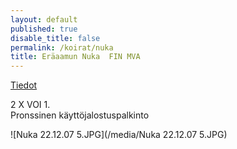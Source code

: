 ```yaml
---
layout: default
published: true
disable_title: false
permalink: /koirat/nuka
title: Eräaamun Nuka  FIN MVA
---
```


[Tiedot](http://intranet.saksanseisojakerho.fi/perustiedot.php?rekisteri=FIN29007/05)

2 X VOI 1.  
Pronssinen käyttöjalostuspalkinto

![Nuka 22.12.07 5.JPG](/media/Nuka 22.12.07 5.JPG)
